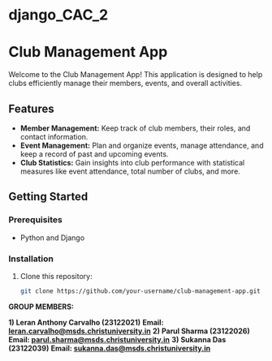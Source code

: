 # django_CAC_2

# Club Management App

Welcome to the Club Management App! This application is designed to help clubs efficiently manage their members, events, and overall activities.

## Features

- **Member Management:** Keep track of club members, their roles, and contact information.
- **Event Management:** Plan and organize events, manage attendance, and keep a record of past and upcoming events.
- **Club Statistics:** Gain insights into club performance with statistical measures like event attendance, total number of clubs, and more.

## Getting Started

### Prerequisites

- Python and Django

### Installation

1. Clone this repository:

   ```bash
   git clone https://github.com/your-username/club-management-app.git
   
**GROUP MEMBERS:**

**1) Leran Anthony Carvalho (23122021)**
**Email: leran.carvalho@msds.christuniversity.in**
**2) Parul Sharma (23122026)**
**Email: parul.sharma@msds.christuniversity.in**
**3) Sukanna Das (23122039)**
**Email: sukanna.das@msds.christuniversity.in**
